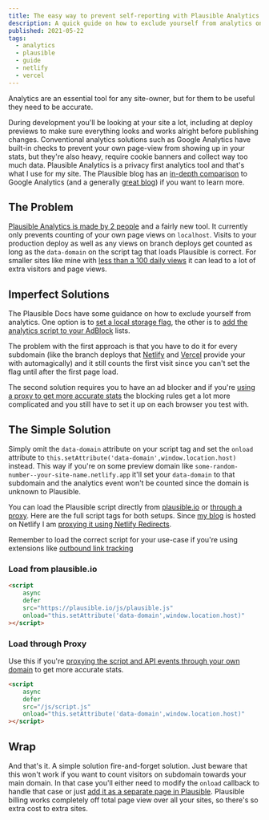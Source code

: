 ```yaml
---
title: The easy way to prevent self-reporting with Plausible Analytics
description: A quick guide on how to exclude yourself from analytics on all branch deploys, PR previews etc. when using Plausible Analytics. The fix is very simple and works on any host (Netlify, Vercel, Firebase etc.).
published: 2021-05-22
tags:
  - analytics
  - plausible
  - guide
  - netlify
  - vercel
---
```


Analytics are an essential tool for any site-owner, but for them to be useful they need to be accurate.

During development you'll be looking at your site a lot, including at deploy previews to make sure everything looks and works alright before publishing changes. Conventional analytics solutions such as Google Analytics have built-in checks to prevent your own page-view from showing up in your stats, but they're also heavy, require cookie banners and collect way too much data. Plausible Analytics is a privacy first analytics tool and that's what I use for my site. The Plausible blog has an [in-depth comparison](https://plausible.io/vs-google-analytics) to Google Analytics (and a generally [great blog](https://plausible.io/blog)) if you want to learn more.

## The Problem

[Plausible Analytics is made by 2 people](https://plausible.io/about) and a fairly new tool. It currently only prevents counting of your own page views on `localhost`. Visits to your production deploy as well as any views on branch deploys get counted as long as the `data-domain` on the script tag that loads Plausible is correct. For smaller sites like mine with [less than a 100 daily views](https://plausible.io/ivoberger.com) it can lead to a lot of extra visitors and page views.

## Imperfect Solutions

The Plausible Docs have some guidance on how to exclude yourself from analytics. One option is to [set a local storage flag](https://plausible.io/docs/excluding-localstorage), the other is to [add the analytics script to your AdBlock](https://plausible.io/docs/excluding) lists.

The problem with the first approach is that you have to do it for every subdomain (like the branch deploys that [Netlify](https://www.netlify.com/) and [Vercel](https://vercel.com/) provide your with automagically) and it still counts the first visit since you can't set the flag until after the first page load.

The second solution requires you to have an ad blocker and if you're [using a proxy to get more accurate stats](https://plausible.io/docs/proxy/introduction) the blocking rules get a lot more complicated and you still have to set it up on each browser you test with.

## The Simple Solution

Simply omit the `data-domain` attribute on your script tag and set the `onload` attribute to `this.setAttribute('data-domain',window.location.host)` instead. This way if you're on some preview domain like `some-random-number--your-site-name.netlify.app` it'll set your `data-domain` to that subdomain and the analytics event won't be counted since the domain is unknown to Plausible.

You can load the Plausible script directly from [plausible.io](http://plausible.io) or [through a proxy](https://plausible.io/docs/proxy/introduction). Here are the full script tags for both setups. Since [my blog](https://ivoberger.com) is hosted on Netlify I am [proxying it using Netlify Redirects](https://plausible.io/docs/proxy/guides/netlify).

Remember to load the correct script for your use-case if you're using extensions like [outbound link tracking](https://plausible.io/docs/outbound-link-click-tracking)

### Load from plausible.io

```html
<script
	async
	defer
	src="https://plausible.io/js/plausible.js"
	onload="this.setAttribute('data-domain',window.location.host)"
></script>
```

### Load through Proxy

Use this if you're [proxying the script and API events through your own domain](https://plausible.io/docs/proxy/introduction) to get more accurate stats.

```html
<script
	async
	defer
	src="/js/script.js"
	onload="this.setAttribute('data-domain',window.location.host)"
></script>
```

## Wrap

And that's it. A simple solution fire-and-forget solution. Just beware that this won't work if you want to count visitors on subdomain towards your main domain. In that case you'll either need to modify the `onload` callback to handle that case or just [add it as a separate page in Plausible](https://plausible.io/docs/add-website). Plausible billing works completely off total page view over all your sites, so there's so extra cost to extra sites.
